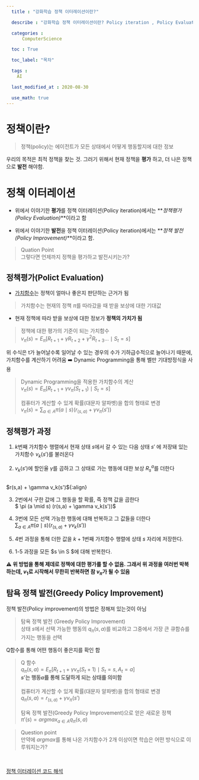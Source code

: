```yaml
---
  title : "강화학습 정책 이터레이션이란?"

  describe : "강화학습 정책 이터레이션이란? Policy iteration , Policy Evaluation , Policty Improvement"

  categories : 
      ComputerScience

  toc : True

  toc_label: "목차"

  tags : 
    AI

  last_modified_at : 2020-08-30

  use_math: true
---
```

# 정책이란?

> 정책(policy)는 에이전트가 모든 상태에서 어떻게 행동할지에 대한 정보

우리의 목적은 최적 정책을 찾는 것. 그러기 위해서 현재 정책을 **평가** 하고, 더 나은 정책으로 **발전** 해야함.<br>

# 정책 이터레이션 

* 위에서 이야기한 **평가**를 정책 이터레이션(Policy iteration)에서는 **_정책평가 (Policy Evaluation)_**이라고 함

* 위에서 이야기한 **발전**을 정책 이터레이션(Policy iteration)에서는 **_정책 발전(Policy Improvement)_**이라고 함.

> Quation Point <br> 그렇다면 언제까지 정책을 평가하고 발전시키는가?

## 정책평가(Polict Evaluation)

* [가치함수](https://yangdongjae.github.io/ai/Reinforcement_Learning-2/)는 정책이 얼마나 좋은지 판단하는 근거가 됨

> 가치함수는 현재의 정책 $\pi$를 따라갔을 때 받을 보상에 대한 기대값

* 현재 정책에 따라 받을 보상에 대한 정보가 **정책의 가치가 됨**

> 정책에 대한 평가의 기준이 되는 가치함수 <br> $v_\pi(s) = E_\pi[R_{t + 1} + \gamma R_{t + 2} + \gamma^2 R_{t + 3} ... \mid S_t = s]$

위 수식은 t가 늘어날수록 일어날 수 있는 경우의 수가 기하급수적으로 늘어나기 때문에, 가치함수를 계산하기 어려움 ➡️ Dynamic Programming을 통해 벨만 기대방정식을 사용

> Dynamic Programming을 적용한 가치함수의 계산 <br>
$v_\pi(s) = E_\pi[R_{t+1} + \gamma v_\pi(S_{t + 1}) \mid S_t = s]$
 <br> <br> 
 컴퓨터가 게산할 수 있게 확률(대문자 알파벳)을 합의 형태로 변경 <br> 
 $v_\pi (s) = \displaystyle \sum_{a \in A} \pi(a \mid s)(r_{(s,a)} + \gamma v_\pi(s'))$

## 정책평가 과정

1. $k$번째 가치함수 행렬에서 현재 상태 $s$에서 갈 수 있는 다음 상태 $s'$ 에 저장돼 있는 가치함수 $v_k(s')$를 불러온다

2. $v_k(s')$에 할인율 $\gamma$를 곱하고 그 상태로 가는 행동에 대한 보상 $R^a_s$를 더한다
<br>
$r(s,a) + \gamma v_k(s')${:align}

3. 2번에서 구한 값에 그 행동을 할 확률, 즉 정책 값을 곱한다<br>
$ \pi (a \mid s) (r(s,a) + \gamma v_k(s'))$

4. 3번에 모든 선택 가능한 행동에 대해 반복하고 그 값들을 더한다<br>
$\displaystyle \sum_{a \in A} \pi (a \mid s) (r_{(s , a)} + \gamma v_k(s'))$
5. 4번 과정을 통해 더한 값을 $k + 1$번째 가치함수 행렬에 상태 $s$ 자리에 저장한다.

6. 1-5 과정을 모든 $s \in S $에 대해 반복한다.

**⚠️ 위 방법을 통해 제데로 정책에 대한 평가를 할 수 없음. 그래서 위 과정을 여러번 박복하는데, $v_1$로 시작해서 무한히 반복하면 참 $v_\pi$가 될 수 있음**

## 탐욕 정책 발전(Greedy Policy Improvement)
정책 발전(Policy improvement)의 방법은 정해져 있는것이 아님

> 탐욕 정책 발전 (Greedy Policy Improvement) <br> 상태 $s$에서 선택 가능한 행동의 $q_\pi(s,a)$를 비교하고 그중에서 가장 큰 큐함슈를 가지는 행동을 선택

Q함수를 통해 어떤 행동이 좋은지를 확인 함
> Q 함수<br> $q_\pi(s,a) = E_\pi[R_{t + 1} + \gamma v_\pi (S_t + 1) \mid S_t = s , A_t = a]$<br> **$s'$는 행동$a$를 통해 도달하게 되는 상태를 의미함** <br><br> 컴퓨터가 게산할 수 있게 확률(대문자 알파벳)을 합의 형태로 변경<br> $q_\pi(s,a) = r_(s,a) + \gamma v_\pi(s')$ <br><br> 탐욕 정책 발전(Greedy Policy Improvement)으로 얻은 새로운 정책<br>$\pi'(s) = argmax_{a \in A}q_\pi(s,a)$

> Question point <br> 만약에 $argmax$를 통해 나온 가치함수가 2개 이상이면 학습은 어떤 방식으로 이루워지는가?
<br>

[정책 이터레이션 코드 해석](https://yangdongjae.github.io/ai/Reinforcement_Learning-6/)
